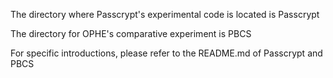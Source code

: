 The directory where Passcrypt's experimental code is located is Passcrypt

The directory for OPHE's comparative experiment is PBCS

For specific introductions, please refer to the README.md of Passcrypt and PBCS
